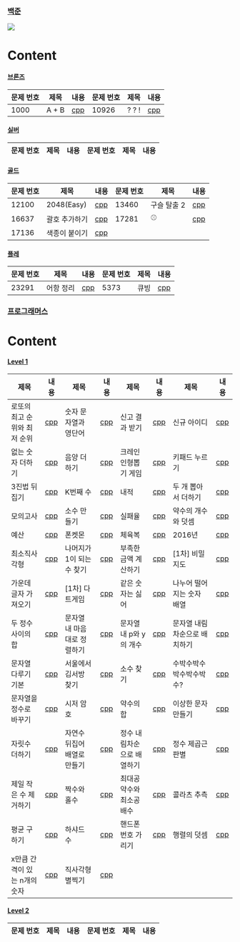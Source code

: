 ### [백준](https://github.com/joosang425/Algorithm/tree/main/%EB%B0%B1%EC%A4%80)

<img src="https://img.shields.io/badge/C++-00599C?style=flat-square&logo=C%2B%2B&logoColor=white"/></a>

# Content

#### [브론즈](https://github.com/joosang425/Algorithm/tree/main/%EB%B0%B1%EC%A4%80/Bronze)
|문제 번호|제목|내용|문제 번호|제목|내용|
|----------|----------|----------|----------|----------|----------|
|1000|A + B|[cpp](https://github.com/joosang425/Algorithm/blob/main/%EB%B0%B1%EC%A4%80/Bronze/1000.%E2%80%85A%EF%BC%8BB/A%EF%BC%8BB.c)|10926|? ? !|[cpp](https://github.com/joosang425/Algorithm/blob/main/%EB%B0%B1%EC%A4%80/Bronze/10926.%E2%80%85%EF%BC%9F%EF%BC%9F%EF%BC%81/%EF%BC%9F%EF%BC%9F%EF%BC%81.cc)|

#### [실버](https://github.com/joosang425/Algorithm/tree/main/%EB%B0%B1%EC%A4%80/Bronze)
|문제 번호|제목|내용|문제 번호|제목|내용|
|----------|----------|----------|----------|----------|----------|

#### [골드](https://github.com/joosang425/Algorithm/tree/main/%EB%B0%B1%EC%A4%80/Gold)
|문제 번호|제목|내용|문제 번호|제목|내용|
|----------|----------|----------|----------|----------|----------|
|12100|2048(Easy)|[cpp](https://github.com/joosang425/Algorithm/blob/main/%EB%B0%B1%EC%A4%80/Gold/12100.%E2%80%852048%E2%80%85%EF%BC%88Easy%EF%BC%89/2048%E2%80%85%EF%BC%88Easy%EF%BC%89.cc)|13460|구슬 탈출 2|[cpp](https://github.com/joosang425/Algorithm/blob/main/%EB%B0%B1%EC%A4%80/Gold/13460.%E2%80%85%EA%B5%AC%EC%8A%AC%E2%80%85%ED%83%88%EC%B6%9C%E2%80%852/%EA%B5%AC%EC%8A%AC%E2%80%85%ED%83%88%EC%B6%9C%E2%80%852.cc)|
|16637|괄호 추가하기|[cpp](https://github.com/joosang425/Algorithm/blob/main/%EB%B0%B1%EC%A4%80/Gold/16637.%E2%80%85%EA%B4%84%ED%98%B8%E2%80%85%EC%B6%94%EA%B0%80%ED%95%98%EA%B8%B0/%EA%B4%84%ED%98%B8%E2%80%85%EC%B6%94%EA%B0%80%ED%95%98%EA%B8%B0.cc)|17281|⚾|[cpp](https://github.com/joosang425/Algorithm/blob/main/%EB%B0%B1%EC%A4%80/Gold/17281.%E2%80%85%E2%9A%BE/%E2%9A%BE.cc)|
|17136|색종이 붙이기|[cpp](https://github.com/joosang425/Algorithm/blob/main/%EB%B0%B1%EC%A4%80/Gold/17136.%E2%80%85%EC%83%89%EC%A2%85%EC%9D%B4%E2%80%85%EB%B6%99%EC%9D%B4%EA%B8%B0/%EC%83%89%EC%A2%85%EC%9D%B4%E2%80%85%EB%B6%99%EC%9D%B4%EA%B8%B0.cc)|

#### [플레](https://github.com/joosang425/Algorithm/tree/main/%EB%B0%B1%EC%A4%80/Platinum)
|문제 번호|제목|내용|문제 번호|제목|내용|
|----------|----------|----------|----------|----------|----------|
|23291|어항 정리|[cpp](https://github.com/joosang425/Algorithm/blob/main/%EB%B0%B1%EC%A4%80/Platinum/23291.%E2%80%85%EC%96%B4%ED%95%AD%E2%80%85%EC%A0%95%EB%A6%AC/%EC%96%B4%ED%95%AD%E2%80%85%EC%A0%95%EB%A6%AC.cc)|5373|큐빙|[cpp](https://github.com/joosang425/Algorithm/blob/main/%EB%B0%B1%EC%A4%80/Platinum/5373.%E2%80%85%ED%81%90%EB%B9%99/%ED%81%90%EB%B9%99.cc)|

### [프로그래머스](https://github.com/joosang425/Algorithm/tree/main/%ED%94%84%EB%A1%9C%EA%B7%B8%EB%9E%98%EB%A8%B8%EC%8A%A4)

# Content

#### [Level 1](https://github.com/joosang425/Algorithm/tree/main/%ED%94%84%EB%A1%9C%EA%B7%B8%EB%9E%98%EB%A8%B8%EC%8A%A4/lv1)
|제목|내용|제목|내용|제목|내용|제목|내용|
|----------|----------|----------|----------|----------|----------|----------|----------|
|로또의 최고 순위와 최저 순위|[cpp](https://github.com/joosang425/Programmers-Algorithm/blob/main/Level1/%EB%A1%9C%EB%98%90%EC%9D%98%20%EC%B5%9C%EA%B3%A0%20%EC%88%9C%EC%9C%84%EC%99%80%20%EC%B5%9C%EC%A0%80%20%EC%88%9C%EC%9C%84.txt)|숫자 문자열과 영단어|[cpp](https://github.com/joosang425/Programmers-Algorithm/blob/main/Level1/%EC%88%AB%EC%9E%90%20%EB%AC%B8%EC%9E%90%EC%97%B4%EA%B3%BC%20%EC%98%81%EB%8B%A8%EC%96%B4.txt)|신고 결과 받기|[cpp](https://github.com/joosang425/Programmers-Algorithm/blob/main/Level1/%EC%8B%A0%EA%B3%A0%20%EA%B2%B0%EA%B3%BC%20%EB%B0%9B%EA%B8%B0.txt)|신규 아이디|[cpp](https://github.com/joosang425/Programmers-Algorithm/blob/main/Level1/%EC%8B%A0%EA%B7%9C%20%EC%95%84%EC%9D%B4%EB%94%94.txt)|
|없는 숫자 더하기|[cpp](https://github.com/joosang425/Programmers-Algorithm/blob/main/Level1/%EC%97%86%EB%8A%94%20%EC%88%AB%EC%9E%90%20%EB%8D%94%ED%95%98%EA%B8%B0.txt)|음양 더하기|[cpp](https://github.com/joosang425/Programmers-Algorithm/blob/main/Level1/%EC%9D%8C%EC%96%91%20%EB%8D%94%ED%95%98%EA%B8%B0.txt)|크레인 인형뽑기 게임|[cpp](https://github.com/joosang425/Programmers-Algorithm/blob/main/Level1/%ED%81%AC%EB%A0%88%EC%9D%B8%20%EC%9D%B8%ED%98%95%EB%BD%91%EA%B8%B0%20%EA%B2%8C%EC%9E%84.txt)|키패드 누르기|[cpp](https://github.com/joosang425/Programmers-Algorithm/blob/main/Level1/%ED%82%A4%ED%8C%A8%EB%93%9C%20%EB%88%84%EB%A5%B4%EA%B8%B0.txt)|
|3진법 뒤집기|[cpp](https://github.com/joosang425/Programmers-Algorithm/blob/main/Level1/3%EC%A7%84%EB%B2%95%20%EB%92%A4%EC%A7%91%EA%B8%B0.txt)|K번째 수|[cpp](https://github.com/joosang425/Programmers-Algorithm/blob/main/Level1/K%EB%B2%88%EC%A7%B8%20%EC%88%98.txt)|내적|[cpp](https://github.com/joosang425/Programmers-Algorithm/blob/main/Level1/%EB%82%B4%EC%A0%81.txt)|두 개 뽑아서 더하기|[cpp](https://github.com/joosang425/Programmers-Algorithm/blob/main/Level1/%EB%91%90%20%EA%B0%9C%20%EB%BD%91%EC%95%84%EC%84%9C%20%EB%8D%94%ED%95%98%EA%B8%B0.txt)|
|모의고사|[cpp](https://github.com/joosang425/Programmers-Algorithm/blob/main/Level1/%EB%AA%A8%EC%9D%98%EA%B3%A0%EC%82%AC.txt)|소수 만들기|[cpp](https://github.com/joosang425/Programmers-Algorithm/blob/main/Level1/%EC%86%8C%EC%88%98%20%EB%A7%8C%EB%93%A4%EA%B8%B0.txt)|실패율|[cpp](https://github.com/joosang425/Programmers-Algorithm/blob/main/Level1/%EC%8B%A4%ED%8C%A8%EC%9C%A8.txt)|약수의 개수와 덧셈|[cpp](https://github.com/joosang425/Programmers-Algorithm/blob/main/Level1/%EC%95%BD%EC%88%98%EC%9D%98%20%EA%B0%9C%EC%88%98%EC%99%80%20%EB%8D%A7%EC%85%88.txt)|
|예산|[cpp](https://github.com/joosang425/Programmers-Algorithm/blob/main/Level1/%EC%98%88%EC%82%B0.txt)|폰켓몬|[cpp](https://github.com/joosang425/Programmers-Algorithm/blob/main/Level1/%ED%8F%B0%EC%BC%93%EB%AA%AC.txt)|체육복|[cpp](https://github.com/joosang425/Programmers-Algorithm/blob/main/Level1/%EC%B2%B4%EC%9C%A1%EB%B3%B5.txt)|2016년|[cpp](https://github.com/joosang425/Programmers-Algorithm/blob/main/Level1/2016%EB%85%84.txt)|
|최소직사각형|[cpp](https://github.com/joosang425/Programmers-Algorithm/blob/main/Level1/%EC%B5%9C%EC%86%8C%EC%A7%81%EC%82%AC%EA%B0%81%ED%98%95.txt)|나머지가 1이 되는 수 찾기|[cpp](https://github.com/joosang425/Programmers-Algorithm/blob/main/Level1/%EB%82%98%EB%A8%B8%EC%A7%80%EA%B0%80%201%EC%9D%B4%20%EB%90%98%EB%8A%94%20%EC%88%98%20%EC%B0%BE%EA%B8%B0.txt)|부족한 금액 계산하기|[cpp](https://github.com/joosang425/Programmers-Algorithm/blob/main/Level1/%EB%B6%80%EC%A1%B1%ED%95%9C%20%EA%B8%88%EC%95%A1%20%EA%B3%84%EC%82%B0%ED%95%98%EA%B8%B0.txt)|[1차] 비밀지도|[cpp](https://github.com/joosang425/Programmers-Algorithm/blob/main/Level1/%5B1%EC%B0%A8%5D%20%EB%B9%84%EB%B0%80%EC%A7%80%EB%8F%84.txt)|
가운데 글자 가져오기|[cpp](https://github.com/joosang425/Programmers-Algorithm/blob/main/Level1/%EA%B0%80%EC%9A%B4%EB%8D%B0%20%EA%B8%80%EC%9E%90%20%EA%B0%80%EC%A0%B8%EC%98%A4%EA%B8%B0.txt)|[1차] 다트게임|[cpp](https://github.com/joosang425/Programmers-Algorithm/blob/main/Level1/%5B1%EC%B0%A8%5D%20%EB%8B%A4%ED%8A%B8%20%EA%B2%8C%EC%9E%84.txt)|같은 숫자는 싫어|[cpp](https://github.com/joosang425/Programmers-Algorithm/blob/main/Level1/%EA%B0%99%EC%9D%80%20%EC%88%AB%EC%9E%90%EB%8A%94%20%EC%8B%AB%EC%96%B4.txt)|나누어 떨어지는 숫자 배열|[cpp](https://github.com/joosang425/Programmers-Algorithm/blob/main/Level1/%EB%82%98%EB%88%84%EC%96%B4%20%EB%96%A8%EC%96%B4%EC%A7%80%EB%8A%94%20%EC%88%AB%EC%9E%90%20%EB%B0%B0%EC%97%B4.txt)|
두 정수 사이의 합|[cpp](https://github.com/joosang425/Programmers-Algorithm/blob/main/Level1/%EB%91%90%20%EC%A0%95%EC%88%98%20%EC%82%AC%EC%9D%B4%EC%9D%98%20%ED%95%A9.txt)|문자열 내 마음대로 정렬하기|[cpp](https://github.com/joosang425/Programmers-Algorithm/blob/main/Level1/%EB%AC%B8%EC%9E%90%EC%97%B4%20%EB%82%B4%20%EB%A7%88%EC%9D%8C%EB%8C%80%EB%A1%9C%20%EC%A0%95%EB%A0%AC%ED%95%98%EA%B8%B0.txt)|문자열 내 p와 y의 개수|[cpp](https://github.com/joosang425/Programmers-Algorithm/blob/main/Level1/%EB%AC%B8%EC%9E%90%EC%97%B4%20%EB%82%B4%20p%EC%99%80%20y%EC%9D%98%20%EA%B0%9C%EC%88%98.txt)|문자열 내림차순으로 배치하기|[cpp](https://github.com/joosang425/Programmers-Algorithm/blob/main/Level1/%EB%AC%B8%EC%9E%90%EC%97%B4%20%EB%82%B4%EB%A6%BC%EC%B0%A8%EC%88%9C%EC%9C%BC%EB%A1%9C%20%EB%B0%B0%EC%B9%98%ED%95%98%EA%B8%B0.txt)|
문자열 다루기 기본|[cpp](https://github.com/joosang425/Programmers-Algorithm/blob/main/Level1/%EB%AC%B8%EC%9E%90%EC%97%B4%20%EB%8B%A4%EB%A3%A8%EA%B8%B0%20%EA%B8%B0%EB%B3%B8.txt)|서울에서 김서방 찾기|[cpp](https://github.com/joosang425/Programmers-Algorithm/blob/main/Level1/%EC%84%9C%EC%9A%B8%EC%97%90%EC%84%9C%20%EA%B9%80%EC%84%9C%EB%B0%A9%20%EC%B0%BE%EA%B8%B0.txt)|소수 찾기|[cpp](https://github.com/joosang425/Programmers-Algorithm/blob/main/Level1/%EC%86%8C%EC%88%98%20%EC%B0%BE%EA%B8%B0.txt)|수박수박수박수박수박수?|[cpp](https://github.com/joosang425/Programmers-Algorithm/blob/main/Level1/%EC%88%98%EB%B0%95%EC%88%98%EB%B0%95%EC%88%98%EB%B0%95%EC%88%98%EB%B0%95%EC%88%98%EB%B0%95%EC%88%98.txt)|
문자열을 정수로 바꾸기|[cpp](https://github.com/joosang425/Programmers-Algorithm/blob/main/Level1/%EB%AC%B8%EC%9E%90%EC%97%B4%EC%9D%84%20%EC%A0%95%EC%88%98%EB%A1%9C%20%EB%B0%94%EA%BE%B8%EA%B8%B0.txt)|시저 암호|[cpp](https://github.com/joosang425/Programmers-Algorithm/blob/main/Level1/%EC%8B%9C%EC%A0%80%20%EC%95%94%ED%98%B8.txt)|약수의 합|[cpp](https://github.com/joosang425/Programmers-Algorithm/blob/main/Level1/%EC%95%BD%EC%88%98%EC%9D%98%20%ED%95%A9.txt)|이상한 문자 만들기|[cpp](https://github.com/joosang425/Programmers-Algorithm/blob/main/Level1/%EC%9D%B4%EC%83%81%ED%95%9C%20%EB%AC%B8%EC%9E%90%20%EB%A7%8C%EB%93%A4%EA%B8%B0.txt)|
|자릿수 더하기|[cpp](https://github.com/joosang425/Programmers-Algorithm/blob/main/Level1/%EC%9E%90%EB%A6%BF%EC%88%98%20%EB%8D%94%ED%95%98%EA%B8%B0.txt)|자연수 뒤집어 배열로 만들기|[cpp](https://github.com/joosang425/Programmers-Algorithm/blob/main/Level1/%EC%9E%90%EC%97%B0%EC%88%98%20%EB%92%A4%EC%A7%91%EC%96%B4%20%EB%B0%B0%EC%97%B4%EB%A1%9C%20%EB%A7%8C%EB%93%A4%EA%B8%B0.txt)|정수 내림차순으로 배열하기|[cpp](https://github.com/joosang425/Programmers-Algorithm/blob/main/Level1/%EC%A0%95%EC%88%98%20%EB%82%B4%EB%A6%BC%EC%B0%A8%EC%88%9C%EC%9C%BC%EB%A1%9C%20%EB%B0%B0%EC%B9%98%ED%95%98%EA%B8%B0.txt)|정수 제곱근 판별|[cpp](https://github.com/joosang425/Programmers-Algorithm/blob/main/Level1/%EC%A0%95%EC%88%98%20%EC%A0%9C%EA%B3%B1%EA%B7%BC%20%ED%8C%90%EB%B3%84.txt)|
|제일 작은 수 제거하기|[cpp](https://github.com/joosang425/Programmers-Algorithm/blob/main/Level1/%EC%A0%9C%EC%9D%BC%20%EC%9E%91%EC%9D%80%20%EC%88%98%20%EC%A0%9C%EA%B1%B0%ED%95%98%EA%B8%B0.txt)|짝수와 홀수|[cpp](https://github.com/joosang425/Programmers-Algorithm/blob/main/Level1/%EC%A7%9D%EC%88%98%EC%99%80%20%ED%99%80%EC%88%98.txt)|최대공약수와 최소공배수|[cpp](https://github.com/joosang425/Programmers-Algorithm/blob/main/Level1/%EC%B5%9C%EB%8C%80%EA%B3%B5%EC%95%BD%EC%88%98%EC%99%80%20%EC%B5%9C%EC%86%8C%EA%B3%B5%EB%B0%B0%EC%88%98.txt)|콜라츠 추측|[cpp](https://github.com/joosang425/Programmers-Algorithm/blob/main/Level1/%EC%BD%9C%EB%9D%BC%EC%B8%A0%20%EC%B6%94%EC%B8%A1.txt)|
|평균 구하기|[cpp](https://github.com/joosang425/Programmers-Algorithm/blob/main/Level1/%ED%8F%89%EA%B7%A0%20%EA%B5%AC%ED%95%98%EA%B8%B0.txt)|하샤드 수|[cpp](https://github.com/joosang425/Programmers-Algorithm/blob/main/Level1/%ED%95%98%EC%83%A4%EB%93%9C%20%EC%88%98.txt)|핸드폰 번호 가리기|[cpp](https://github.com/joosang425/Programmers-Algorithm/blob/main/Level1/%ED%95%B8%EB%93%9C%ED%8F%B0%20%EB%B2%88%ED%98%B8%20%EA%B0%80%EB%A6%AC%EA%B8%B0.txt)|행렬의 덧셈|[cpp](https://github.com/joosang425/Programmers-Algorithm/blob/main/Level1/%ED%96%89%EB%A0%AC%EC%9D%98%20%EB%8D%A7%EC%85%88.txt)|
|x만큼 간격이 있는 n개의 숫자|[cpp](https://github.com/joosang425/Programmers-Algorithm/blob/main/Level1/x%EB%A7%8C%ED%81%BC%20%EA%B0%84%EA%B2%A9%EC%9D%B4%20%EC%9E%88%EB%8A%94%20n%EA%B0%9C%EC%9D%98%20%EC%88%AB%EC%9E%90.txt)|직사각형 별찍기|[cpp](https://github.com/joosang425/Programmers-Algorithm/blob/main/Level1/%EC%A7%81%EC%82%AC%EA%B0%81%ED%98%95%20%EB%B3%84%EC%B0%8D%EA%B8%B0.txt)|

#### [Level 2](https://github.com/joosang425/Algorithm/tree/main/%ED%94%84%EB%A1%9C%EA%B7%B8%EB%9E%98%EB%A8%B8%EC%8A%A4/lv2)
|문제 번호|제목|내용|문제 번호|제목|내용|
|----------|----------|----------|----------|----------|----------|
